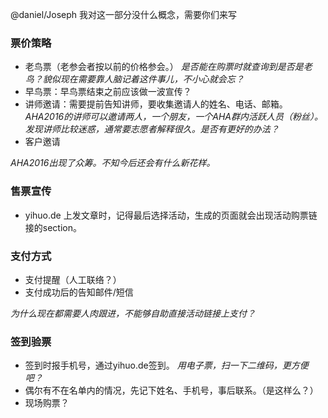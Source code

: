 @daniel/Joseph 我对这一部分没什么概念，需要你们来写

### 票价策略
* 老鸟票（老参会者按以前的价格参会。）
	*是否能在购票时就查询到是否是老鸟？貌似现在需要靠人脑记着这件事儿，不小心就会忘？*  
* 早鸟票：早鸟票结束之前应该做一波宣传？  
* 讲师邀请：需要提前告知讲师，要收集邀请人的姓名、电话、邮箱。
*AHA2016的讲师可以邀请两人，一个朋友，一个AHA群内活跃人员（粉丝）。发现讲师比较迷惑，通常要志愿者解释很久。是否有更好的办法？*
* 客户邀请

*AHA2016出现了众筹。不知今后还会有什么新花样。*

### 售票宣传
* yihuo.de 上发文章时，记得最后选择活动，生成的页面就会出现活动购票链接的section。


### 支付方式
* 支付提醒（人工联络？）
* 支付成功后的告知邮件/短信

*为什么现在都需要人肉跟进，不能够自助直接活动链接上支付？*

### 签到验票
* 签到时报手机号，通过yihuo.de签到。
    *用电子票，扫一下二维码，更方便吧？*
* 偶尔有不在名单内的情况，先记下姓名、手机号，事后联系。（是这样么？）
* 现场购票？
